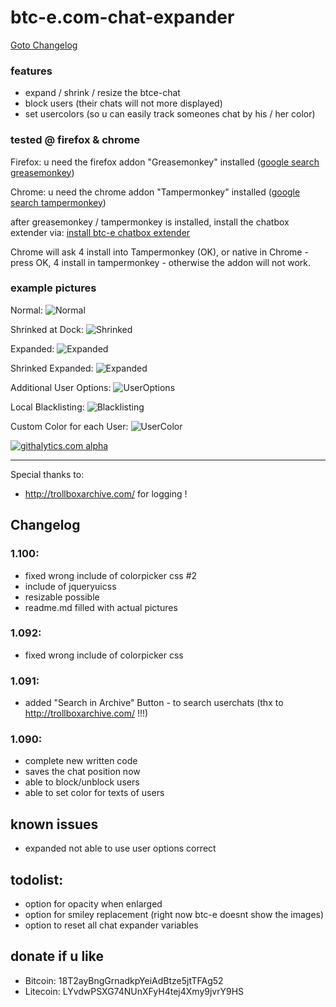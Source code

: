 btc-e.com-chat-expander
=======================

<a href="#changelog">Goto Changelog</a>

### features
- expand / shrink / resize the btce-chat
- block users (their chats will not more displayed)
- set usercolors (so u can easily track someones chat by his / her color)

### tested @ firefox & chrome

Firefox: u need the firefox addon "Greasemonkey" installed (<a href="https://www.google.ch/#q=greasemonkey">google search greasemonkey</a>)

Chrome: u need the chrome addon "Tampermonkey" installed (<a href="https://www.google.ch/#q=tampermonkey">google search tampermonkey</a>)

after greasemonkey / tampermonkey is installed, install the chatbox extender via:
<a href="https://github.com/sebka/btc-e.com-chat-expander/raw/master/chat_expander.user.js">install btc-e chatbox extender</a>

Chrome will ask 4 install into Tampermonkey (OK), or native in Chrome - press OK, 4 install in tampermonkey - otherwise the addon will not work.

### example pictures

Normal:
![Normal](https://github.com/sebka/btc-e.com-chat-expander/raw/master/normal.jpg "Normal")

Shrinked at Dock:
![Shrinked](https://github.com/sebka/btc-e.com-chat-expander/raw/master/shrinked_docked.jpg "Shrinked at Dock")

Expanded:
![Expanded](https://github.com/sebka/btc-e.com-chat-expander/raw/master/expanded.jpg "Expanded")

Shrinked Expanded:
![Expanded](https://github.com/sebka/btc-e.com-chat-expander/raw/master/shrinked_expanded.jpg "Shrinked Expanded")

Additional User Options:
![UserOptions](https://github.com/sebka/btc-e.com-chat-expander/raw/master/user_options.jpg "Additional User Options")

Local Blacklisting:
![Blacklisting](https://github.com/sebka/btc-e.com-chat-expander/raw/master/blacklist.jpg "Additional User Options")

Custom Color for each User:
![UserColor](https://github.com/sebka/btc-e.com-chat-expander/raw/master/color.jpg "User Color")

[![githalytics.com alpha](https://cruel-carlota.pagodabox.com/55740e22ef2b6050de6a7ab559bee9f7 "githalytics.com")](http://githalytics.com/sebka/btc-e.com-chat-expander)

---
Special thanks to:

- <a href="http://trollboxarchive.com/">http://trollboxarchive.com/</a> for logging !

## Changelog
### 1.100:
- fixed wrong include of colorpicker css #2
- include of jqueryuicss
- resizable possible
- readme.md filled with actual pictures

### 1.092:
- fixed wrong include of colorpicker css

### 1.091:
- added "Search in Archive" Button - to search userchats (thx to http://trollboxarchive.com/ !!!)

### 1.090:
- complete new written code
- saves the chat position now
- able to block/unblock users
- able to set color for texts of users

## known issues
- expanded not able to use user options correct

## todolist:
- option for opacity when enlarged
- option for smiley replacement (right now btc-e doesnt show the images)
- option to reset all chat expander variables

## donate if u like
* Bitcoin: 18T2ayBngGrnadkpYeiAdBtze5jtTFAg52
* Litecoin: LYvdwPSXG74NUnXFyH4tej4Xmy9jvrY9HS